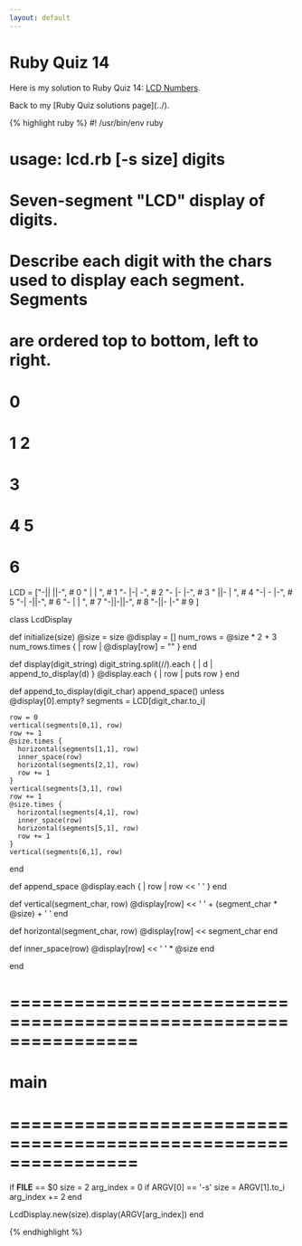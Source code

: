 ```yaml
---
layout: default
---
```


# Ruby Quiz 14

Here is my solution to Ruby Quiz 14:
[LCD Numbers](http://www.rubyquiz.com/quiz14.html).

<p>Back to my [Ruby Quiz solutions page](../).</p>

{% highlight ruby %}
#! /usr/bin/env ruby
#
# usage: lcd.rb [-s size] digits
#
# Seven-segment "LCD" display of digits.

# Describe each digit with the chars used to display each segment. Segments
# are ordered top to bottom, left to right.
#
#   0
#  1 2
#   3
#  4 5
#   6
LCD = ["-|| ||-",             # 0
       "  |  | ",             # 1
       "- |-| -",             # 2
       "- |- |-",             # 3
       " ||- | ",             # 4
       "-| - |-",             # 5
       "-| -||-",             # 6
       "- |  | ",             # 7
       "-||-||-",             # 8
       "-||- |-"              # 9
]

class LcdDisplay

  def initialize(size)
    @size = size
    @display = []
    num_rows = @size * 2 + 3
    num_rows.times { | row | @display[row] = "" }
  end

  def display(digit_string)
    digit_string.split(//).each { | d | append_to_display(d) }
    @display.each { | row | puts row }
  end

  def append_to_display(digit_char)
    append_space() unless @display[0].empty?
    segments = LCD[digit_char.to_i]

    row = 0
    vertical(segments[0,1], row)
    row += 1
    @size.times {
      horizontal(segments[1,1], row)
      inner_space(row)
      horizontal(segments[2,1], row)
      row += 1
    }
    vertical(segments[3,1], row)
    row += 1
    @size.times {
      horizontal(segments[4,1], row)
      inner_space(row)
      horizontal(segments[5,1], row)
      row += 1
    }
    vertical(segments[6,1], row)
  end

  def append_space
    @display.each { | row | row << ' ' }
  end

  def vertical(segment_char, row)
    @display[row] << ' ' + (segment_char * @size) + ' '
  end

  def horizontal(segment_char, row)
    @display[row] << segment_char
  end

  def inner_space(row)
    @display[row] << ' ' * @size
  end

end

# ================================================================
# main
# ================================================================

if __FILE__ == $0
  size = 2
  arg_index = 0
  if ARGV[0] == '-s'
    size = ARGV[1].to_i
    arg_index += 2
  end

  LcdDisplay.new(size).display(ARGV[arg_index])
end

{% endhighlight %}
